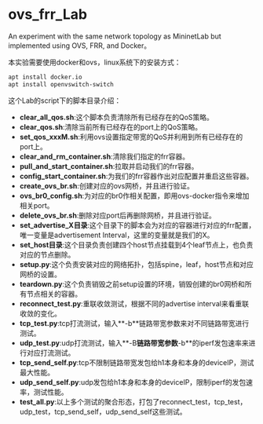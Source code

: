 # ovs_frr_Lab

An experiment with the same network topology as MininetLab but implemented using OVS, FRR, and Docker。

本实验需要使用docker和ovs，linux系统下的安装方式：

```bash
apt install docker.io
apt install openvswitch-switch
```

这个Lab的script下的脚本目录介绍：

* **clear_all_qos.sh**:这个脚本负责清除所有已经存在的QoS策略。
* **clear_qos.sh**:清除当前所有已经存在的port上的QoS策略。
* **set_qos_xxxM.sh**:利用ovs设置指定带宽的QoS并利用到所有已经存在的port上。
* **clear_and_rm_container.sh**:清除我们指定的frr容器。
* **pull_and_start_container.sh**:拉取并启动我们的frr容器。
* **config_start_container.sh**:为我们的frr容器作出对应配置并重启这些容器。
* **create_ovs_br.sh**:创建对应的ovs网桥，并且进行验证。
* **ovs_br0_config.sh**:为对应的br0作相关配置，即用ovs-docker指令来增加相关port。
* **delete_ovs_br.sh**:删除对应port后再删除网桥，并且进行验证。
* **set_advertise_X目录**:这个目录下的脚本会为对应的容器进行对应的frr配置，唯一变量是advertisement Interval，这里的变量就是我们的X。
* **set_host目录**:这个目录负责创建四个host节点挂载到4个leaf节点上，也负责对应的节点删除。
* **setup.py**:这个负责安装对应的网络拓扑，包括spine，leaf，host节点和对应网桥的设置。
* **teardown.py**:这个负责销毁之前setup设置的环境，销毁创建的br0网桥和所有节点相关的容器。
* **reconnect_test.py**:重联收敛测试，根据不同的advertise interval来看重联收敛的变化。
* **tcp_test.py**:tcp打流测试，输入**-b**链路带宽参数来对不同链路带宽进行测试。
* **udp_test.py**:udp打流测试，输入**-B**链路带宽参数**-b**的iperf发包速率来进行对应打流测试。
* **tcp_send_self.py**:tcp不限制链路带宽发包给h1本身和本身的deviceIP，测试最大性能。
* **udp_send_self.py**:udp发包给h1本身和本身的deviceIP，限制iperf的发包速率，测试性能。
* **test_all.py**:以上多个测试的聚合形态，打包了reconnect_test，tcp_test，udp_test，tcp_send_self，udp_send_self这些测试。

